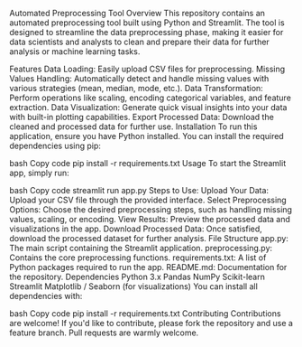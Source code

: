 Automated Preprocessing Tool
Overview
This repository contains an automated preprocessing tool built using Python and Streamlit. The tool is designed to streamline the data preprocessing phase, making it easier for data scientists and analysts to clean and prepare their data for further analysis or machine learning tasks.

Features
Data Loading: Easily upload CSV files for preprocessing.
Missing Values Handling: Automatically detect and handle missing values with various strategies (mean, median, mode, etc.).
Data Transformation: Perform operations like scaling, encoding categorical variables, and feature extraction.
Data Visualization: Generate quick visual insights into your data with built-in plotting capabilities.
Export Processed Data: Download the cleaned and processed data for further use.
Installation
To run this application, ensure you have Python installed. You can install the required dependencies using pip:

bash
Copy code
pip install -r requirements.txt
Usage
To start the Streamlit app, simply run:

bash
Copy code
streamlit run app.py
Steps to Use:
Upload Your Data: Upload your CSV file through the provided interface.
Select Preprocessing Options: Choose the desired preprocessing steps, such as handling missing values, scaling, or encoding.
View Results: Preview the processed data and visualizations in the app.
Download Processed Data: Once satisfied, download the processed dataset for further analysis.
File Structure
app.py: The main script containing the Streamlit application.
preprocessing.py: Contains the core preprocessing functions.
requirements.txt: A list of Python packages required to run the app.
README.md: Documentation for the repository.
Dependencies
Python 3.x
Pandas
NumPy
Scikit-learn
Streamlit
Matplotlib / Seaborn (for visualizations)
You can install all dependencies with:

bash
Copy code
pip install -r requirements.txt
Contributing
Contributions are welcome! If you'd like to contribute, please fork the repository and use a feature branch. Pull requests are warmly welcome.



